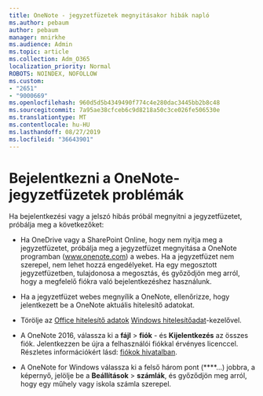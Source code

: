 ```yaml
---
title: OneNote - jegyzetfüzetek megnyitásakor hibák napló
ms.author: pebaum
author: pebaum
manager: mnirkhe
ms.audience: Admin
ms.topic: article
ms.collection: Adm_O365
localization_priority: Normal
ROBOTS: NOINDEX, NOFOLLOW
ms.custom:
- "2651"
- "9000669"
ms.openlocfilehash: 960d5d5b4349490f774c4e280dac3445bb2b8c48
ms.sourcegitcommit: 7a95ae38cfceb6c9d8218a50c3ce026fe506530e
ms.translationtype: MT
ms.contentlocale: hu-HU
ms.lasthandoff: 08/27/2019
ms.locfileid: "36643901"
---
```

# <a name="issues-signing-in-to-onenote-notebooks"></a>Bejelentkezni a OneNote-jegyzetfüzetek problémák

Ha bejelentkezési vagy a jelszó hibás próbál megnyitni a jegyzetfüzetet, próbálja meg a következőket:

- Ha OneDrive vagy a SharePoint Online, hogy nem nyitja meg a jegyzetfüzetet, próbálja meg a jegyzetfüzet megnyitása a OneNote programban (www.onenote.com) a webes. Ha a jegyzetfüzet nem szerepel, nem lehet hozzá engedélyeket. Ha egy megosztott jegyzetfüzetben, tulajdonosa a megosztás, és győződjön meg arról, hogy a megfelelő fiókra való bejelentkezéshez használunk.

- Ha a jegyzetfüzet webes megnyílik a OneNote, ellenőrizze, hogy jelentkezett be a OneNote aktuális hitelesítő adatokat. 

- Törölje az [Office hitelesítő adatok](https://docs.microsoft.com/office/troubleshoot/error-messages/another-account-already-signed-in#step-3-clear-cached-credentials-on-the-computer) [Windows hitelesítőadat](https://support.microsoft.com/help/4026814/windows-accessing-credential-manager)-kezelővel.

- A OneNote 2016, válassza ki a **fájl** > **fiók** - és **Kijelentkezés** az összes fiók. Jelentkezzen be újra a felhasználói fiókkal érvényes licenccel. Részletes információkért lásd: [fiókok hivatalban](https://support.office.com/article/accounts-in-office-628ea040-f265-49de-b986-be09c3ebf8a9).

- A OneNote for Windows válassza ki a felső három pont (****...) jobbra, a képernyő, jelölje be a **Beállítások** > **számlák**, és győződjön meg arról, hogy egy műhely vagy iskola számla szerepel.